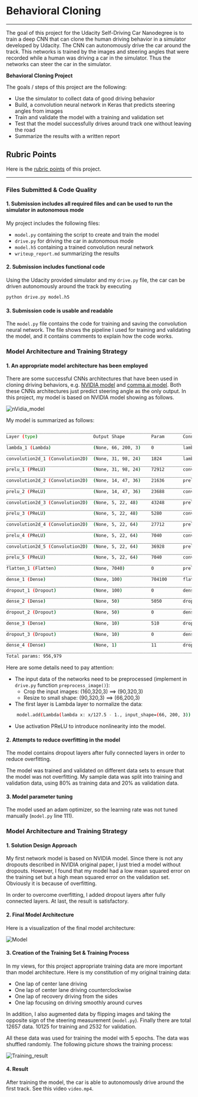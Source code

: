 # **Behavioral Cloning** 
---
The goal of this project for the Udacity Self-Driving Car Nanodegree is to train a deep CNN that can clone the human driving behavior in a simulator developed by Udacity. The CNN can autonomously drive the car around the track. This networks is trained by the images and steering angles that were recorded while a human was driving a car in the simulator. Thus the networks can steer the car in the simulator.

**Behavioral Cloning Project**

The goals / steps of this project are the following:
* Use the simulator to collect data of good driving behavior
* Build, a convolution neural network in Keras that predicts steering angles from images
* Train and validate the model with a training and validation set
* Test that the model successfully drives around track one without leaving the road
* Summarize the results with a written report


[//]: # (Image References)

[image1]: ./writeup_img/nVidia_model.png "NVIDIA Model"
[image2]: ./writeup_img/model.png "Model"
[image3]: ./writeup_img/result.jpg "Training_result"

## Rubric Points
 Here is the [rubric points](https://review.udacity.com/#!/rubrics/432/view) of this project.  

---
### Files Submitted & Code Quality

#### 1. Submission includes all required files and can be used to run the simulator in autonomous mode

My project includes the following files:
* `model.py` containing the script to create and train the model
* `drive.py` for driving the car in autonomous mode
* `model.h5` containing a trained convolution neural network 
* `writeup_report.md` summarizing the results

#### 2. Submission includes functional code
Using the Udacity provided simulator and my `drive.py` file, the car can be driven autonomously around the track by executing 
```sh
python drive.py model.h5
```

#### 3. Submission code is usable and readable

The `model.py` file contains the code for training and saving the convolution neural network. The file shows the pipeline I used for training and validating the model, and it contains comments to explain how the code works.

### Model Architecture and Training Strategy

#### 1. An appropriate model architecture has been employed

There are some successful CNNs architectures that have been used in cloning driving behaviors, e.g. [NVIDIA model](https://images.nvidia.com/content/tegra/automotive/images/2016/solutions/pdf/end-to-end-dl-using-px.pdf) and [comma.ai model](https://github.com/commaai/research/blob/master/train_steering_model.py). Both these CNNs architectures just predict steering angle as the only output. In this project, my model is based on NVIDIA model showing as follows.

![nVidia_model][image1]
 
My model is summarized as follows:
```sh
____________________________________________________________________________________________________
Layer (type)                     Output Shape          Param       Connected to                     
____________________________________________________________________________________________________
lambda_1 (Lambda)                (None, 66, 200, 3)    0           lambda_input_1[0][0] 
____________________________________________________________________________________________________
convolution2d_1 (Convolution2D)  (None, 31, 98, 24)    1824        lambda_1[0][0]                   
____________________________________________________________________________________________________
prelu_1 (PReLU)                  (None, 31, 98, 24)    72912       convolution2d_1[0][0]            
____________________________________________________________________________________________________
convolution2d_2 (Convolution2D)  (None, 14, 47, 36)    21636       prelu_1[0][0]                    
____________________________________________________________________________________________________
prelu_2 (PReLU)                  (None, 14, 47, 36)    23688       convolution2d_2[0][0]            
____________________________________________________________________________________________________
convolution2d_3 (Convolution2D)  (None, 5, 22, 48)     43248       prelu_2[0][0]                    
____________________________________________________________________________________________________
prelu_3 (PReLU)                  (None, 5, 22, 48)     5280        convolution2d_3[0][0]            
____________________________________________________________________________________________________
convolution2d_4 (Convolution2D)  (None, 5, 22, 64)     27712       prelu_3[0][0]                    
____________________________________________________________________________________________________
prelu_4 (PReLU)                  (None, 5, 22, 64)     7040        convolution2d_4[0][0]            
____________________________________________________________________________________________________
convolution2d_5 (Convolution2D)  (None, 5, 22, 64)     36928       prelu_4[0][0]                    
____________________________________________________________________________________________________
prelu_5 (PReLU)                  (None, 5, 22, 64)     7040        convolution2d_5[0][0]            
____________________________________________________________________________________________________
flatten_1 (Flatten)              (None, 7040)          0           prelu_5[0][0]                    
____________________________________________________________________________________________________
dense_1 (Dense)                  (None, 100)           704100      flatten_1[0][0]                  
____________________________________________________________________________________________________
dropout_1 (Dropout)              (None, 100)           0           dense_1[0][0]                    
____________________________________________________________________________________________________
dense_2 (Dense)                  (None, 50)            5050        dropout_1[0][0]                  
____________________________________________________________________________________________________
dropout_2 (Dropout)              (None, 50)            0           dense_2[0][0]                    
____________________________________________________________________________________________________
dense_3 (Dense)                  (None, 10)            510         dropout_2[0][0]                  
____________________________________________________________________________________________________
dropout_3 (Dropout)              (None, 10)            0           dense_3[0][0]                    
____________________________________________________________________________________________________
dense_4 (Dense)                  (None, 1)             11          dropout_3[0][0]                  
____________________________________________________________________________________________________
Total params: 956,979
```

Here are some details need to pay attention:
* The input data of the networks need to be preprocessed (implement in `drive.py` function `preprocess_image()`): 
    * Crop the input images: (160,320,3) ==> (90,320,3)
    * Resize to small shape: (90,320,3) ==> (66,200,3)
* The first layer is Lambda layer to normalize the data:
```sh
    model.add(Lambda(lambda x: x/127.5 - 1., input_shape=(66, 200, 3))
```
* Use activation PReLU to introduce nonlinearity into the model.  


#### 2. Attempts to reduce overfitting in the model

The model contains dropout layers after fully connected layers in order to reduce overfitting. 

The model was trained and validated on different data sets to ensure that the model was not overfitting. My sample data was split into training and validation data, using 80% as training data and 20% as validation data. 

#### 3. Model parameter tuning

The model used an adam optimizer, so the learning rate was not tuned manually (`model.py` line 111).

### Model Architecture and Training Strategy

#### 1. Solution Design Approach
My first network model is based on NVIDIA model. Since there is not any dropouts described in NVIDIA original paper, I just tried a model without dropouts. However, I found that my model had a low mean squared error on the training set but a high mean squared error on the validation set. Obviously it is because of overfitting.

In order to overcome overfitting, I added dropout layers after fully connected layers. At last, the result is satisfactory.

#### 2. Final Model Architecture

Here is a visualization of the final model architecture:

![Model][image2]

#### 3. Creation of the Training Set & Training Process
 In my views, for this project appropriate training data are more important than model architecture. Here is my constitution of my original training data:

* One lap of center lane driving
* One lap of center lane driving counterclockwise
* One lap of recovery driving from the sides
* One lap focusing on driving smoothly around curves

In addition, I also augmented data by flipping images and taking the opposite sign of the steering measurement (`model.py`). Finally there are total 12657 data. 10125 for training and 2532 for validation.

All these data was used for training the model with 5 epochs. The data was shuffled randomly. The following picture shows the training process:

![Training_result][image3]

#### 4. Result 
After training the model, the car is able to autonomously drive around the first track. See this video `video.mp4`.